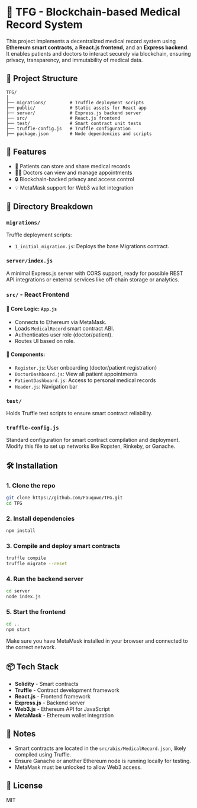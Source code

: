 # 🧬 TFG - Blockchain-based Medical Record System

This project implements a decentralized medical record system using **Ethereum smart contracts**, a **React.js frontend**, and an **Express backend**. It enables patients and doctors to interact securely via blockchain, ensuring privacy, transparency, and immutability of medical data.

## 📂 Project Structure

```
TFG/
│
├── migrations/         # Truffle deployment scripts
├── public/             # Static assets for React app
├── server/             # Express.js backend server
├── src/                # React.js frontend
├── test/               # Smart contract unit tests
├── truffle-config.js   # Truffle configuration
├── package.json        # Node dependencies and scripts
```

## 🚀 Features

- 📑 Patients can store and share medical records
- 👨‍⚕️ Doctors can view and manage appointments
- 🔒 Blockchain-backed privacy and access control
- 💡 MetaMask support for Web3 wallet integration

## 📄 Directory Breakdown

### `migrations/`
Truffle deployment scripts:
- `1_initial_migration.js`: Deploys the base Migrations contract.

### `server/index.js`
A minimal Express.js server with CORS support, ready for possible REST API integrations or external services like off-chain storage or analytics.

### `src/` - React Frontend

#### 🔧 Core Logic: `App.js`
- Connects to Ethereum via MetaMask.
- Loads `MedicalRecord` smart contract ABI.
- Authenticates user role (doctor/patient).
- Routes UI based on role.

#### 🧩 Components:
- `Register.js`: User onboarding (doctor/patient registration)
- `DoctorDashboard.js`: View all patient appointments
- `PatientDashboard.js`: Access to personal medical records
- `Header.js`: Navigation bar

### `test/`
Holds Truffle test scripts to ensure smart contract reliability.

### `truffle-config.js`
Standard configuration for smart contract compilation and deployment. Modify this file to set up networks like Ropsten, Rinkeby, or Ganache.

## 🛠 Installation

### 1. Clone the repo
```bash
git clone https://github.com/Fauquwo/TFG.git
cd TFG
```

### 2. Install dependencies
```bash
npm install
```

### 3. Compile and deploy smart contracts
```bash
truffle compile
truffle migrate --reset
```

### 4. Run the backend server
```bash
cd server
node index.js
```

### 5. Start the frontend
```bash
cd ..
npm start
```

Make sure you have MetaMask installed in your browser and connected to the correct network.

## 📦 Tech Stack

- **Solidity** - Smart contracts
- **Truffle** - Contract development framework
- **React.js** - Frontend framework
- **Express.js** - Backend server
- **Web3.js** - Ethereum API for JavaScript
- **MetaMask** - Ethereum wallet integration

## 📌 Notes

- Smart contracts are located in the `src/abis/MedicalRecord.json`, likely compiled using Truffle.
- Ensure Ganache or another Ethereum node is running locally for testing.
- MetaMask must be unlocked to allow Web3 access.

## 📜 License

MIT
